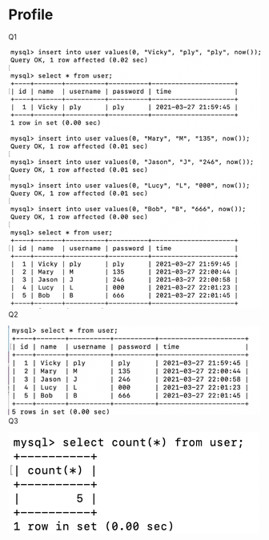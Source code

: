 # Profile
Q1

![image](https://github.com/janethuang82/Profile/blob/main/W5/1.png)
Q2

![image](https://github.com/janethuang82/Profile/blob/main/W5/2.png)
Q3

![image](https://github.com/janethuang82/Profile/blob/main/W5/3.png)
